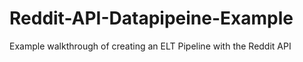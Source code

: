 # Reddit-API-Datapipeine-Example
Example walkthrough of creating an ELT Pipeline with the Reddit API
